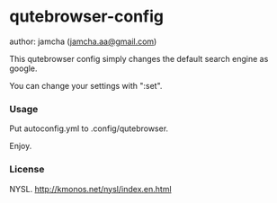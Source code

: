# qutebrowser-config
author: jamcha (jamcha.aa@gmail.com)

This qutebrowser config simply changes the default search engine as google.

You can change your settings with ":set".

### Usage
Put autoconfig.yml to .config/qutebrowser.

Enjoy.

### License
NYSL. http://kmonos.net/nysl/index.en.html
